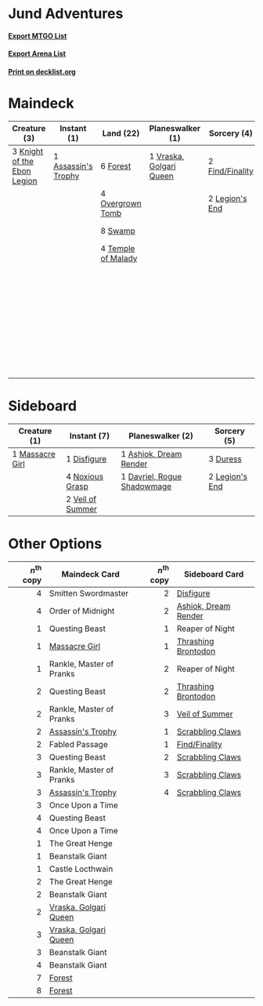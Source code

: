 # Jund Adventures

#### [Export MTGO List](../collection/Jund%20Adventures/Jund%20Adventures.txt)
#### [Export Arena List](../collection/Jund%20Adventures/Jund%20Adventures_arena.txt)
#### [Print on decklist.org](http://decklist.org/?deckmain=1%09Assassin's%20Trophy%0A4%09Edgewall%20Innkeeper%0A1%09Fabled%20Passage%0A2%09Find/Finality%0A6%09Forest%0A4%09Foulmire%20Knight%0A3%09Knight%20of%20the%20Ebon%20Legion%0A2%09Legion's%20End%0A4%09Lovestruck%20Beast%0A4%09Lucky%20Clover%0A4%09Murderous%20Rider%0A2%09Once%20Upon%20a%20Time%0A3%09Order%20of%20Midnight%0A4%09Overgrown%20Tomb%0A3%09Smitten%20Swordmaster%0A8%09Swamp%0A4%09Temple%20of%20Malady%0A1%09Vraska,%20Golgari%20Queen&deckside=1%09Ashiok,%20Dream%20Render%0A1%09Davriel,%20Rogue%20Shadowmage%0A1%09Disfigure%0A3%09Duress%0A2%09Legion's%20End%0A1%09Massacre%20Girl%0A4%09Noxious%20Grasp%0A2%09Veil%20of%20Summer)
# Maindeck

|                                             Creature (3)                                             |                                         Instant (1)                                          |                                          Land (22)                                          |                                         Planeswalker (1)                                         |                                       Sorcery (4)                                        |    Unknown (29)     |
|------------------------------------------------------------------------------------------------------|----------------------------------------------------------------------------------------------|---------------------------------------------------------------------------------------------|--------------------------------------------------------------------------------------------------|------------------------------------------------------------------------------------------|---------------------|
|3 [Knight of the Ebon Legion](http://gatherer.wizards.com/Pages/Card/Details.aspx?multiverseid=466859)|1 [Assassin's Trophy](http://gatherer.wizards.com/Pages/Card/Details.aspx?multiverseid=452902)|6 [Forest](http://gatherer.wizards.com/Pages/Card/Details.aspx?multiverseid=439860)          |1 [Vraska, Golgari Queen](http://gatherer.wizards.com/Pages/Card/Details.aspx?multiverseid=452963)|2 [Find/Finality](http://gatherer.wizards.com/Pages/Card/Details.aspx?multiverseid=452975)|4 Edgewall Innkeeper |
|                                                                                                      |                                                                                              |4 [Overgrown Tomb](http://gatherer.wizards.com/Pages/Card/Details.aspx?multiverseid=405103)  |                                                                                                  |2 [Legion's End](http://gatherer.wizards.com/Pages/Card/Details.aspx?multiverseid=466860) |1 Fabled Passage     |
|                                                                                                      |                                                                                              |8 [Swamp](http://gatherer.wizards.com/Pages/Card/Details.aspx?multiverseid=439858)           |                                                                                                  |                                                                                          |4 Foulmire Knight    |
|                                                                                                      |                                                                                              |4 [Temple of Malady](http://gatherer.wizards.com/Pages/Card/Details.aspx?multiverseid=380515)|                                                                                                  |                                                                                          |4 Lovestruck Beast   |
|                                                                                                      |                                                                                              |                                                                                             |                                                                                                  |                                                                                          |4 Lucky Clover       |
|                                                                                                      |                                                                                              |                                                                                             |                                                                                                  |                                                                                          |4 Murderous Rider    |
|                                                                                                      |                                                                                              |                                                                                             |                                                                                                  |                                                                                          |2 Once Upon a Time   |
|                                                                                                      |                                                                                              |                                                                                             |                                                                                                  |                                                                                          |3 Order of Midnight  |
|                                                                                                      |                                                                                              |                                                                                             |                                                                                                  |                                                                                          |3 Smitten Swordmaster|


# Sideboard

|                                       Creature (1)                                       |                                        Instant (7)                                        |                                           Planeswalker (2)                                           |                                       Sorcery (5)                                       |
|------------------------------------------------------------------------------------------|-------------------------------------------------------------------------------------------|------------------------------------------------------------------------------------------------------|-----------------------------------------------------------------------------------------|
|1 [Massacre Girl](http://gatherer.wizards.com/Pages/Card/Details.aspx?multiverseid=461026)|1 [Disfigure](http://gatherer.wizards.com/Pages/Card/Details.aspx?multiverseid=442076)     |1 [Ashiok, Dream Render](http://gatherer.wizards.com/Pages/Card/Details.aspx?multiverseid=461155)     |3 [Duress](http://gatherer.wizards.com/Pages/Card/Details.aspx?multiverseid=14557)       |
|                                                                                          |4 [Noxious Grasp](http://gatherer.wizards.com/Pages/Card/Details.aspx?multiverseid=466864) |1 [Davriel, Rogue Shadowmage](http://gatherer.wizards.com/Pages/Card/Details.aspx?multiverseid=461010)|2 [Legion's End](http://gatherer.wizards.com/Pages/Card/Details.aspx?multiverseid=466860)|
|                                                                                          |2 [Veil of Summer](http://gatherer.wizards.com/Pages/Card/Details.aspx?multiverseid=466952)|                                                                                                      |                                                                                         |


# Other Options

|*n*<sup>th</sup> copy|                                         Maindeck Card                                          |*n*<sup>th</sup> copy|                                        Sideboard Card                                         |
|--------------------:|------------------------------------------------------------------------------------------------|--------------------:|-----------------------------------------------------------------------------------------------|
|                    4|Smitten Swordmaster                                                                             |                    2|[Disfigure](http://gatherer.wizards.com/Pages/Card/Details.aspx?multiverseid=442076)           |
|                    4|Order of Midnight                                                                               |                    2|[Ashiok, Dream Render](http://gatherer.wizards.com/Pages/Card/Details.aspx?multiverseid=461155)|
|                    1|Questing Beast                                                                                  |                    1|Reaper of Night                                                                                |
|                    1|[Massacre Girl](http://gatherer.wizards.com/Pages/Card/Details.aspx?multiverseid=461026)        |                    1|[Thrashing Brontodon](http://gatherer.wizards.com/Pages/Card/Details.aspx?multiverseid=456570) |
|                    1|Rankle, Master of Pranks                                                                        |                    2|Reaper of Night                                                                                |
|                    2|Questing Beast                                                                                  |                    2|[Thrashing Brontodon](http://gatherer.wizards.com/Pages/Card/Details.aspx?multiverseid=456570) |
|                    2|Rankle, Master of Pranks                                                                        |                    3|[Veil of Summer](http://gatherer.wizards.com/Pages/Card/Details.aspx?multiverseid=466952)      |
|                    2|[Assassin's Trophy](http://gatherer.wizards.com/Pages/Card/Details.aspx?multiverseid=452902)    |                    1|[Scrabbling Claws](http://gatherer.wizards.com/Pages/Card/Details.aspx?multiverseid=451173)    |
|                    2|Fabled Passage                                                                                  |                    1|[Find/Finality](http://gatherer.wizards.com/Pages/Card/Details.aspx?multiverseid=452975)       |
|                    3|Questing Beast                                                                                  |                    2|[Scrabbling Claws](http://gatherer.wizards.com/Pages/Card/Details.aspx?multiverseid=451173)    |
|                    3|Rankle, Master of Pranks                                                                        |                    3|[Scrabbling Claws](http://gatherer.wizards.com/Pages/Card/Details.aspx?multiverseid=451173)    |
|                    3|[Assassin's Trophy](http://gatherer.wizards.com/Pages/Card/Details.aspx?multiverseid=452902)    |                    4|[Scrabbling Claws](http://gatherer.wizards.com/Pages/Card/Details.aspx?multiverseid=451173)    |
|                    3|Once Upon a Time                                                                                |                     |                                                                                               |
|                    4|Questing Beast                                                                                  |                     |                                                                                               |
|                    4|Once Upon a Time                                                                                |                     |                                                                                               |
|                    1|The Great Henge                                                                                 |                     |                                                                                               |
|                    1|Beanstalk Giant                                                                                 |                     |                                                                                               |
|                    1|Castle Locthwain                                                                                |                     |                                                                                               |
|                    2|The Great Henge                                                                                 |                     |                                                                                               |
|                    2|Beanstalk Giant                                                                                 |                     |                                                                                               |
|                    2|[Vraska, Golgari Queen](http://gatherer.wizards.com/Pages/Card/Details.aspx?multiverseid=452963)|                     |                                                                                               |
|                    3|[Vraska, Golgari Queen](http://gatherer.wizards.com/Pages/Card/Details.aspx?multiverseid=452963)|                     |                                                                                               |
|                    3|Beanstalk Giant                                                                                 |                     |                                                                                               |
|                    4|Beanstalk Giant                                                                                 |                     |                                                                                               |
|                    7|[Forest](http://gatherer.wizards.com/Pages/Card/Details.aspx?multiverseid=439860)               |                     |                                                                                               |
|                    8|[Forest](http://gatherer.wizards.com/Pages/Card/Details.aspx?multiverseid=439860)               |                     |                                                                                               |

